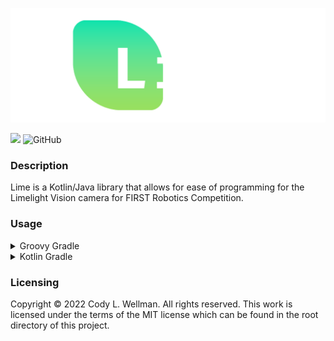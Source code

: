 ![(Lime Logo)](https://raw.githubusercontent.com/zagdrath/storage/master/lime-logo.png)

[![](https://jitpack.io/v/zagdrath/lime.svg)](https://jitpack.io/#zagdrath/lime)
![GitHub](https://img.shields.io/github/license/zagdrath/lime)

### Description
Lime is a Kotlin/Java library that allows for ease of programming for the Limelight Vision camera for FIRST Robotics Competition.

### Usage

<details>
<summary>Groovy Gradle</summary>

1. Add the JitPack repository to your gradle build file.

```gradle
repositories {
	maven { url 'https://jitpack.io' }
}
```

2. Add the dependency to your gradle build file.

```gradle
dependencies {
	implementation 'com.github.zagdrath:lime:v1.1.0'
}
```
</details>

<details>
<summary>Kotlin Gradle</summary>

1. Add the JitPack repository to your gradle build file.

```gradle
repositories {
	maven { url = uri("https://jitpack.io") }
}
```

2. Add the dependency to your gradle build file.

```gradle
dependencies {
	implementation("com.github.zagdrath:lime:v1.1.0")
}
```
</details>

### Licensing
Copyright © 2022 Cody L. Wellman. All rights reserved. This work is licensed under the terms of the MIT license which can be found in the root directory of this project.
